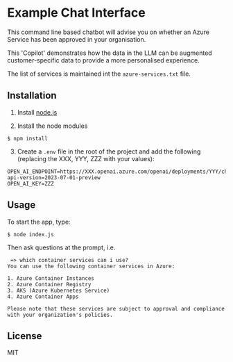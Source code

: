 # Example Chat Interface

This command line based chatbot will advise you on whether an Azure Service has been approved in your organisation.

This 'Copilot' demonstrates how the data in the LLM can be augmented 
customer-specific data to provide a more personalised experience.

The list of services is maintained int the `azure-services.txt` file.

## Installation

1. Install [node.js](https://nodejs.org/en)

2. Install the node modules

```
$ npm install
```

3. Create a `.env` file in the root of the project and add the following (replacing the XXX, YYY, ZZZ with your values):

```
OPEN_AI_ENDPOINT=https://XXX.openai.azure.com/openai/deployments/YYY/chat/completions?api-version=2023-07-01-preview
OPEN_AI_KEY=ZZZ
```

## Usage

To start the app, type:

```
$ node index.js
```

Then ask questions at the prompt, i.e.

```
 => which container services can i use?
You can use the following container services in Azure:

1. Azure Container Instances
2. Azure Container Registry
3. AKS (Azure Kubernetes Service)
4. Azure Container Apps

Please note that these services are subject to approval and compliance with your organization's policies.
```

## License

MIT